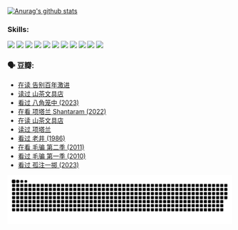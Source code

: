 
[![Anurag's github stats](https://github-readme-stats.vercel.app/api?username=w940853815)](https://github.com/anuraghazra/github-readme-stats)

### Skills:

<code><img height="32" src="https://cdn.jsdelivr.net/npm/simple-icons@v5/icons/python.svg"></code>
<code><img height="32" src="https://cdn.jsdelivr.net/npm/simple-icons@v5/icons/javascript.svg"></code>
<code><img height="32" src="https://cdn.jsdelivr.net/npm/simple-icons@v5/icons/django.svg"></code>
<code><img height="32" src="https://cdn.jsdelivr.net/npm/simple-icons@v5/icons/flask.svg"></code>
<code><img height="32" src="https://cdn.jsdelivr.net/npm/simple-icons@v5/icons/vuetify.svg"></code>
<code><img height="32" src="https://cdn.jsdelivr.net/npm/simple-icons@v5/icons/git.svg"></code>
<code><img height="32" src="https://cdn.jsdelivr.net/npm/simple-icons@v5/icons/docker.svg"></code>
<code><img height="32" src="https://cdn.jsdelivr.net/npm/simple-icons@v5/icons/postgresql.svg"></code>
<code><img height="32" src="https://cdn.jsdelivr.net/npm/simple-icons@v5/icons/elasticsearch.svg"></code>
<code><img height="32" src="https://cdn.jsdelivr.net/npm/simple-icons@v5/icons/macos.svg"></code>
<code><img height="32" src="https://cdn.jsdelivr.net/npm/simple-icons@v5/icons/linux.svg"></code>

### 🗣 豆瓣:

<!-- DOUBAN-ACTIVITIES:START -->
- [在读 告别百年激进](https://www.douban.com/people/136069238/status/4374953075/?_i=95039895)
- [读过 山茶文具店](https://www.douban.com/people/136069238/status/4374952154/?_i=95039895)
- [看过 八角笼中‎ (2023)](https://www.douban.com/people/136069238/status/4367541707/?_i=95039895)
- [在看 项塔兰 Shantaram‎ (2022)](https://www.douban.com/people/136069238/status/4365497032/?_i=95039895)
- [在读 山茶文具店](https://www.douban.com/people/136069238/status/4364620725/?_i=95039895)
- [读过 项塔兰](https://www.douban.com/people/136069238/status/4364620288/?_i=95039895)
- [看过 老井‎ (1986)](https://www.douban.com/people/136069238/status/4362366672/?_i=95039895)
- [在看 毛骗 第二季‎ (2011)](https://www.douban.com/people/136069238/status/4355752869/?_i=95039895)
- [看过 毛骗 第一季‎ (2010)](https://www.douban.com/people/136069238/status/4355752667/?_i=95039895)
- [看过 孤注一掷‎ (2023)](https://www.douban.com/people/136069238/status/4354774568/?_i=95039895)
<!-- DOUBAN-ACTIVITIES:END -->


![Snake animation](https://raw.githubusercontent.com/w940853815/w940853815/output/github-contribution-grid-snake.svg)

<!--
**w940853815/w940853815** is a ✨ _special_ ✨ repository because its `README.md` (this file) appears on your GitHub profile.

Here are some ideas to get you started:

- 🔭 I’m currently working on ...
- 🌱 I’m currently learning ...
- 👯 I’m looking to collaborate on ...
- 🤔 I’m looking for help with ...
- 💬 Ask me about ...
- 📫 How to reach me: ...
- 😄 Pronouns: ...
- ⚡ Fun fact: ...
-->
